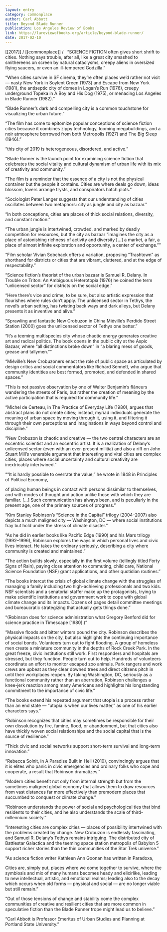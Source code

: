 ```yaml
---
layout: entry
category: commonplace
author: Carl Abbott
title: Beyond Blade Runner
publication: Los Angeles Review of Books
link: https://lareviewofbooks.org/article/beyond-blade-runner/
date: 2017-02-10
---
```


[[2017]] / [[commonplace]] / 
 
“SCIENCE FICTION often gives short shrift to cities. Nothing says trouble, after all, like a great city smashed to smithereens on screen by natural cataclysms, creepy aliens in oversized flying saucers, or even an ill-tempered Godzilla.”

“When cities survive in SF cinema, they’re often places we’d rather not visit — nasty New York in Soylent Green (1973) and Escape from New York (1981), the antiseptic city of domes in Logan’s Run (1976), creepy underground Topeka in A Boy and His Dog (1975), or menacing Los Angeles in Blade Runner (1982).”

“Blade Runner’s dark and compelling city is a common touchstone for visualizing the urban future.”

“The film has come to epitomize popular conceptions of science fiction cities because it combines zippy technology, looming megabuildings, and a noir atmosphere borrowed from both Metropolis (1927) and The Big Sleep (1946).”

“this city of 2019 is heterogeneous, disordered, and active.”

“Blade Runner is the launch point for examining science fiction that celebrates the social vitality and cultural dynamism of urban life with its mix of creativity and community.”

“The film is a reminder that the essence of a city is not the physical container but the people it contains. Cities are where deals go down, ideas blossom, lovers arrange trysts, and conspirators hatch plots.”

“Sociologist Peter Langer suggests that our understanding of cities oscillates between two metaphors: city as jungle and city as bazaar.”

“In both conceptions, cities are places of thick social relations, diversity, and constant motion.”

“The urban jungle is intertwined, crowded, and marked by deadly competition for resources, but the city as bazaar “imagines the city as a place of astonishing richness of activity and diversity […] a market, a fair, a place of almost infinite exploration and opportunity, a center of exchange.””

“Film scholar Vivian Sobchack offers a variation, proposing “Trashtown” as shorthand for districts or cities that are vibrant, cluttered, and at the edge of respectability.”

“Science fiction’s theorist of the urban bazaar is Samuel R. Delany. In Trouble on Triton: An Ambiguous Heterotopia (1976) he coined the term “unlicensed sector” for districts on the social edge.”

“Here there’s vice and crime, to be sure, but also artistic expression that flourishes where rules don’t apply. The unlicensed sector in Tethys, the novel’s urban setting, has twisting back ways and dark alleys, but Delany presents it as inventive and alive.”

“Sprawling and fantastic New Crobuzon in China Miéville’s Perdido Street Station (2000) goes the unlicensed sector of Tethys one better.”

“It’s a teeming multispecies city whose chaotic energy generates creative art and radical politics. The book opens in the public city at the Aspic Bazaar, where “all distinctions broke down” in “a blaring mess of goods, grease and tallymen.””

“Miéville’s New Crobuzoners enact the role of public space as articulated by design critics and social commentators like Richard Sennett, who argue that community identities are best formed, promoted, and defended in shared spaces.”

“This is not passive observation by one of Walter Benjamin’s flâneurs wandering the streets of Paris, but rather the creation of meaning by the active participation that is required for community life.”

“Michel de Certeau, in The Practice of Everyday Life (1980), argues that abstract plans do not create cities; instead, myriad individuals generate the meaning of urban space by moving through it, using it, and filtering it through their own perceptions and imaginations in ways beyond control and discipline.”

“New Crobuzon is chaotic and creative — the two central characters are an eccentric scientist and an eccentric artist. It is a realization of Delany’s unlicensed sector (even with an ever-present militia) and also a riff on John Stuart Mill’s venerable argument that interesting and vital cities are complex cities, places where social uncertainty and cultural creativity are inextricably intertwined.”

““It is hardly possible to overrate the value,” he wrote in 1848 in Principles of Political Economy,

of placing human beings in contact with persons dissimilar to themselves, and with modes of thought and action unlike those with which they are familiar. […] Such communication has always been, and is peculiarly in the present age, one of the primary sources of progress.”

“Kim Stanley Robinson’s “Science in the Capital” trilogy (2004–2007) also depicts a much maligned city — Washington, DC — where social institutions fray but hold under the stress of climate disaster.”

“As he did in earlier books like Pacific Edge (1990) and his Mars trilogy (1992–1996), Robinson explores the ways in which personal lives and civic lives interact. He takes the ordinary seriously, describing a city where community is created and maintained.”

“The action builds slowly, especially in the first volume (tellingly titled Forty Signs of Rain), paying close attention to commuting, child care, National Science Foundation (NSF) grant applications, and other quotidian routines.”

“The books intercut the crisis of global climate change with the struggles of managing a family including two high-achieving professionals and two kids. NSF scientists and a senatorial staffer make up the protagonists, trying to make scientific institutions and government work to cope with global climate change and its impacts. Dozens of pages detail committee meetings and bureaucratic strategizing that actually gets things done.”

“(Robinson does for science administration what Gregory Benford did for science practice in Timescape [1980].)”

“Massive floods and bitter winters pound the city. Robinson describes the physical impacts on the city, but also highlights the continuing importance of social bonds. Volunteers turn out to fight flooding. A group of homeless men create a miniature community in the depths of Rock Creek Park. In the great freeze, civic institutions still work. First responders and hospitals are stressed, but they function. People turn out to help. Hundreds of volunteers coordinate an effort to monitor escaped zoo animals. Park rangers and work crews are upbeat as they clear downed trees and direct citizens pitch in until their workplaces reopen. By taking Washington, DC, seriously as a functional community rather than an aberration, Robinson challenges a knee-jerk reaction among many Americans and highlights his longstanding commitment to the importance of civic life.”

“The books extend his repeated argument that utopia is a process rather than an end state — “utopia is when our lives matter,” as one of his earlier characters says.”

“Robinson recognizes that cities may sometimes be responsible for their own dissolution by fire, famine, flood, or abandonment, but that cities also have thickly woven social relationships and the social capital that is the source of resilience.”

“Thick civic and social networks support short-term survival and long-term innovation.”

“Rebecca Solnit, in A Paradise Built in Hell (2010), convincingly argues that it is elites who panic in civic emergencies and ordinary folks who cope and cooperate, a result that Robinson dramatizes.”

“Modern cities benefit not only from internal strength but from the sometimes maligned global economy that allows them to draw resources from vast distances far more effectively than premodern places that succumbed to conquest or climate change.”

“Robinson understands the power of social and psychological ties that bind residents to their cities, and he also understands the scale of third-millennium society.”

“Interesting cities are complex cities — places of possibility intertwined with the problems created by change. New Crobuzon is endlessly fascinating, and Samuel R. Delany’s Tethys remains intriguing. The distributed city of Battlestar Galactica and the teeming space station metropolis of Babylon 5 support richer stories than the thin communities of the Star Trek universe.”

“As science fiction writer Kathleen Ann Goonan has written in Paradoxa,

Cities are, simply put, places where we come together to survive, where the symbiosis and mix of many humans becomes heady and elixirlike, leading to new intellectual, artistic, and emotional realms; leading also to the decay which occurs when old forms — physical and social — are no longer viable but still remain.”

“Out of those tensions of change and stability come the complex communities of creative and resilient cities that are more common in speculative fiction than the Blade Runner trope might lead us to believe.”

“Carl Abbott is Professor Emeritus of Urban Studies and Planning at Portland State University.”

